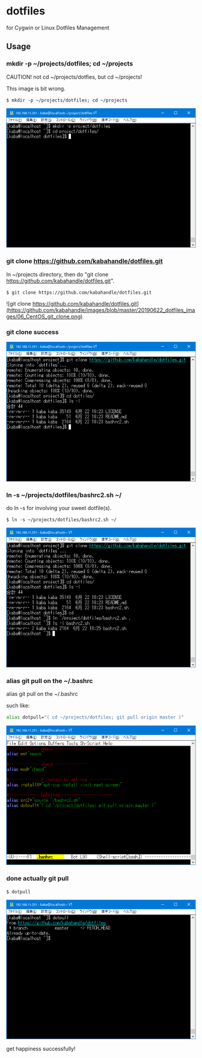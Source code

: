 # dotfiles
for Cygwin or Linux Dotfiles Management

## Usage

### mkdir -p ~/projects/dotfiles; cd ~/projects

CAUTION! not cd ~/projects/dotfies, but cd ~/projects!

This image is bit wrong.

```shell
$ mkdir -p ~/projects/dotfiles; cd ~/projects
```

![mkdir -p ~/projects/ditfiles and cd](https://github.com/kabahandle/images/blob/master/20190622_dotfiles_images/05_CentOS_cd_dotfiles.png)

### git clone https://github.com/kabahandle/dotfiles.git

In ~/projects directory, then do "git clone https://github.com/kabahandle/dotfiles.git".

```shell
$ git clone https://github.com/kabahandle/dotfiles.git
```

![git clone https://github.com/kabahandle/dotfiles.git](https://github.com/kabahandle/images/blob/master/20190622_dotfiles_images/06_CentOS_git_clone.png)

### git clone success

![git clone success](https://github.com/kabahandle/images/blob/master/20190622_dotfiles_images/07_git_clone_success.png)

### ln -s ~/projects/dotfiles/bashrc2.sh ~/

do ln -s for involving your sweet dotfile(s).

```shell
$ ln -s ~/projects/dotfiles/bashrc2.sh ~/
```

![ln -s ~/projects/dotfiles/bashrc2.sh ~/](https://github.com/kabahandle/images/blob/master/20190622_dotfiles_images/08_ln_s_dotfiles_bashrc2sh.png)

### alias git pull on the ~/.bashrc

alias git pull on the ~/.bashrc

such like:

```sh
alias dotpull="( cd ~/projects/dotfiles; git pull origin master )"
```

![alias git pull on the ~/.bashrc](https://github.com/kabahandle/images/blob/master/20190622_dotfiles_images/09_src2_bashrc.png)

### done actually git pull

```shell
$ dotpull
```

![done actually git pull](https://github.com/kabahandle/images/blob/master/20190622_dotfiles_images/10_dot_pull.png)

get happiness successfully!
